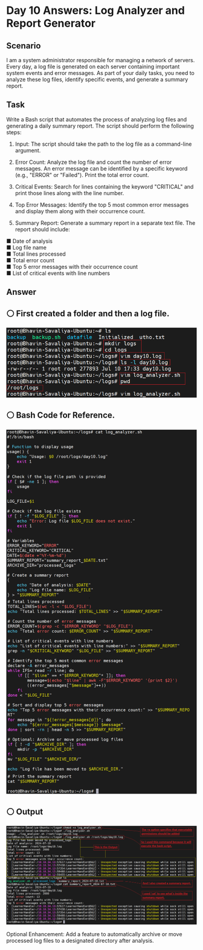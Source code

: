 # Day 10 Answers: Log Analyzer and Report Generator
## Scenario
I am a system administrator responsible for managing a network of servers. Every day, a log file is generated on each server containing important system events and error messages. As part of your daily tasks, you need to analyze these log files, identify specific events, and generate a summary report.

## Task
Write a Bash script that automates the process of analyzing log files and generating a daily summary report. The script should perform the following steps:

1. Input: The script should take the path to the log file as a command-line argument.

2. Error Count: Analyze the log file and count the number of error messages. An error message can be identified by a specific keyword (e.g., "ERROR" or "Failed"). Print the total error count.

3. Critical Events: Search for lines containing the keyword "CRITICAL" and print those lines along with the line number.

4. Top Error Messages: Identify the top 5 most common error messages and display them along with their occurrence count.

5. Summary Report: Generate a summary report in a separate text file. The report should include:</br>

■ Date of analysis</br>
■ Log file name</br>
■ Total lines processed</br>
■ Total error count</br>
■ Top 5 error messages with their occurrence count</br>
■ List of critical events with line numbers

## Answer

## ⚪ First created a folder and then a log file.
![](Images/task1.png)

## ⚪ Bash Code for Reference.
![](Images/task2.png)

## ⚪ Output
![](Images/task3.png)

Optional Enhancement: Add a feature to automatically archive or move processed log files to a designated directory after analysis.